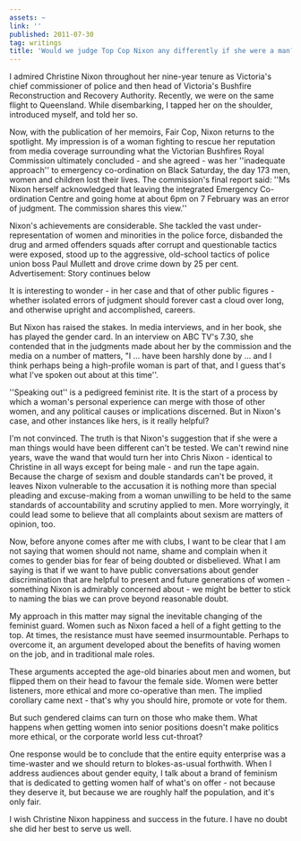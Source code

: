 ```yaml
---
assets: ~
link: ''
published: 2011-07-30
tag: writings
title: 'Would we judge Top Cop Nixon any differently if she were a man? '
---
```

I admired Christine Nixon throughout her nine-year tenure as Victoria's chief commissioner of police and then head of Victoria's Bushfire Reconstruction and Recovery Authority. Recently, we were on the same flight to Queensland. While disembarking, I tapped her on the shoulder, introduced myself, and told her so.

Now, with the publication of her memoirs, Fair Cop, Nixon returns to the spotlight. My impression is of a woman fighting to rescue her reputation from media coverage surrounding what the Victorian Bushfires Royal Commission ultimately concluded - and she agreed - was her ''inadequate approach'' to emergency co-ordination on Black Saturday, the day 173 men, women and children lost their lives. The commission's final report said: ''Ms Nixon herself acknowledged that leaving the integrated Emergency Co-ordination Centre and going home at about 6pm on 7 February was an error of judgment. The commission shares this view.''

Nixon's achievements are considerable. She tackled the vast under-representation of women and minorities in the police force, disbanded the drug and armed offenders squads after corrupt and questionable tactics were exposed, stood up to the aggressive, old-school tactics of police union boss Paul Mullett and drove crime down by 25 per cent.
Advertisement: Story continues below  

It is interesting to wonder - in her case and that of other public figures - whether isolated errors of judgment should forever cast a cloud over long, and otherwise upright and accomplished, careers.

But Nixon has raised the stakes. In media interviews, and in her book, she has played the gender card. In an interview on ABC TV's 7.30, she contended that in the judgments made about her by the commission and the media on a number of matters, "I … have been harshly done by … and I think perhaps being a high-profile woman is part of that, and I guess that's what I've spoken out about at this time''.

''Speaking out'' is a pedigreed feminist rite. It is the start of a process by which a woman's personal experience can merge with those of other women, and any political causes or implications discerned. But in Nixon's case, and other instances like hers, is it really helpful?

I'm not convinced. The truth is that Nixon's suggestion that if she were a man things would have been different can't be tested. We can't rewind nine years, wave the wand that would turn her into Chris Nixon - identical to Christine in all ways except for being male - and run the tape again.
Because the charge of sexism and double standards can't be proved, it leaves Nixon vulnerable to the accusation it is nothing more than special pleading and excuse-making from a woman unwilling to be held to the same standards of accountability and scrutiny applied to men. More worryingly, it could lead some to believe that all complaints about sexism are matters of opinion, too.

Now, before anyone comes after me with clubs, I want to be clear that I am not saying that women should not name, shame and complain when it comes to gender bias for fear of being doubted or disbelieved. What I am saying is that if we want to have public conversations about gender discrimination that are helpful to present and future generations of women - something Nixon is admirably concerned about - we might be better to stick to naming the bias we can prove beyond reasonable doubt.

My approach in this matter may signal the inevitable changing of the feminist guard. Women such as Nixon faced a hell of a fight getting to the top. At times, the resistance must have seemed insurmountable. Perhaps to overcome it, an argument developed about the benefits of having women on the job, and in traditional male roles.

These arguments accepted the age-old binaries about men and women, but flipped them on their head to favour the female side. Women were better listeners, more ethical and more co-operative than men. The implied corollary came next - that's why you should hire, promote or vote for them.

But such gendered claims can turn on those who make them. What happens when getting women into senior positions doesn't make politics more ethical, or the corporate world less cut-throat? 

One response would be to conclude that the entire equity enterprise was a time-waster and we should return to blokes-as-usual forthwith.
When I address audiences about gender equity, I talk about a brand of feminism that is dedicated to getting women half of what's on offer - not because they deserve it, but because we are roughly half the population, and it's only fair.

I wish Christine Nixon happiness and success in the future. I have no doubt she did her best to serve us well.

